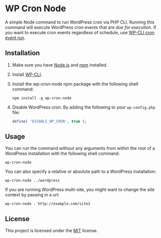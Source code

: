 WP Cron Node
============

A simple Node command to run WordPress cron via PHP CLI. Running this command will execute WordPress cron events that are *due for execution*. If you want to execute cron events regardless of schedule, use [WP-CLI cron event run](http://wp-cli.org/commands/cron/event/run/).

## Installation
1. Make sure you have [Node.js](http://nodejs.org/) and [npm](https://www.npmjs.org/) installed.
1. Install [WP-CLI](http://wp-cli.org/).
1. Install the wp-cron-node npm package with the following shell command:

    ```
    npm install -g wp-cron-node
    ```
1. Disable WordPress cron. By adding the following to your ```wp-config.php``` file:
    
    ```php
    define( 'DISABLE_WP_CRON', true );
    ```

## Usage

You can run the command without any arguments from within the root of a WordPress installation with the following shell
command:

```
wp-cron-node
```

You can also specify a relative or absolute path to a WordPress installation:

```
wp-cron-node ../wordpress
```

If you are running WordPress multi-site, you might want to change the site context by passing in a url:

```
wp-cron-node . http://example.com/site2
```

## License

This project is licensed under the [MIT](http://opensource.org/licenses/MIT) license.